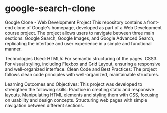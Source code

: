 # google-search-clone
Google Clone - Web Development Project
This repository contains a front-end clone of Google's homepage, developed as part of a Web Development course project. The project allows users to navigate between three main sections: Google Search, Google Images, and Google Advanced Search, replicating the interface and user experience in a simple and functional manner.

Technologies Used:
HTML5: For semantic structuring of the pages.
CSS3: For visual styling, including Flexbox and Grid Layout, ensuring a responsive and well-organized interface.
Clean Code and Best Practices: The project follows clean code principles with well-organized, maintainable structures.

Learning Outcomes and Objectives:
This project was developed to strengthen the following skills:
Practice in creating static and responsive layouts.
Manipulating HTML elements and styling them with CSS, focusing on usability and design concepts.
Structuring web pages with simple navigation between different sections.
